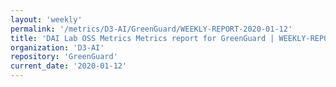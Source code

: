 ```yaml
---
layout: 'weekly'
permalink: '/metrics/D3-AI/GreenGuard/WEEKLY-REPORT-2020-01-12'
title: 'DAI Lab OSS Metrics Metrics report for GreenGuard | WEEKLY-REPORT-2020-01-12'
organization: 'D3-AI'
repository: 'GreenGuard'
current_date: '2020-01-12'
---
```

